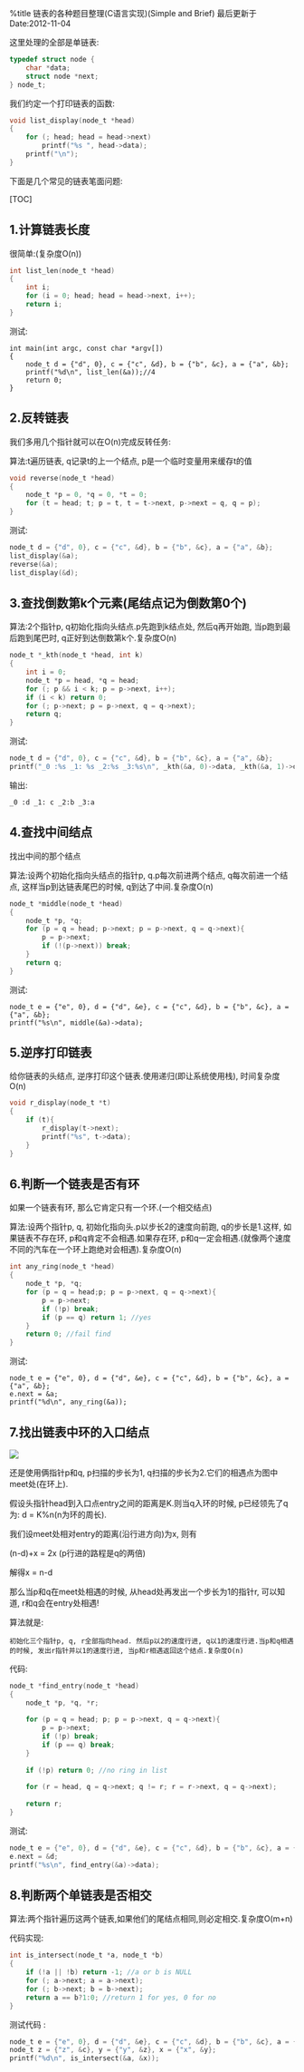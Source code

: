 %title 链表的各种题目整理(C语言实现)(Simple and Brief)
最后更新于Date:2012-11-04

这里处理的全部是单链表:

```c
typedef struct node {
	char *data; 
	struct node *next; 
} node_t;
```

我们约定一个打印链表的函数:

```c
void list_display(node_t *head)
{
	for (; head; head = head->next)
		printf("%s ", head->data);
	printf("\n");
}
```

下面是几个常见的链表笔面问题:

[TOC]

## 1.计算链表长度

很简单:(复杂度O(n))
```c
int list_len(node_t *head)
{
	int i; 
	for (i = 0; head; head = head->next, i++); 
	return i; 
}
```
测试:
```
int main(int argc, const char *argv[])
{
	node_t d = {"d", 0}, c = {"c", &d}, b = {"b", &c}, a = {"a", &b}; 
	printf("%d\n", list_len(&a));//4
	return 0;
}
```

## 2.反转链表

我们多用几个指针就可以在O(n)完成反转任务:

算法:t遍历链表, q记录t的上一个结点, p是一个临时变量用来缓存t的值
```c
void reverse(node_t *head)
{
	node_t *p = 0, *q = 0, *t = 0; 
	for (t = head; t; p = t, t = t->next, p->next = q, q = p); 
}
```
测试:
```c
node_t d = {"d", 0}, c = {"c", &d}, b = {"b", &c}, a = {"a", &b}; 
list_display(&a); 
reverse(&a); 
list_display(&d); 
```

## 3.查找倒数第k个元素(尾结点记为倒数第0个)

算法:2个指针p, q初始化指向头结点.p先跑到k结点处, 然后q再开始跑, 当p跑到最后跑到尾巴时, q正好到达倒数第k个.复杂度O(n)

```c
node_t *_kth(node_t *head, int k)
{
	int i = 0; 
	node_t *p = head, *q = head; 
	for (; p && i < k; p = p->next, i++); 
	if (i < k) return 0;
	for (; p->next; p = p->next, q = q->next); 
	return q; 
}
```
测试:
```c
node_t d = {"d", 0}, c = {"c", &d}, b = {"b", &c}, a = {"a", &b}; 
printf("_0 :%s _1: %s _2:%s _3:%s\n", _kth(&a, 0)->data, _kth(&a, 1)->data, _kth(&a, 2)->data, _kth(&a, 3)->data);
```
输出:
```
_0 :d _1: c _2:b _3:a
```
## 4.查找中间结点 

找出中间的那个结点

算法:设两个初始化指向头结点的指针p, q.p每次前进两个结点, q每次前进一个结点, 这样当p到达链表尾巴的时候, q到达了中间.复杂度O(n)

```c
node_t *middle(node_t *head)
{
	node_t *p, *q; 
	for (p = q = head; p->next; p = p->next, q = q->next){
		p = p->next; 
		if (!(p->next)) break; 
	}
	return q; 
}
```

测试:

```
node_t e = {"e", 0}, d = {"d", &e}, c = {"c", &d}, b = {"b", &c}, a = {"a", &b}; 
printf("%s\n", middle(&a)->data);
```

## 5.逆序打印链表

给你链表的头结点, 逆序打印这个链表.使用递归(即让系统使用栈), 时间复杂度O(n)

```c
void r_display(node_t *t)
{
	if (t){
		r_display(t->next); 
		printf("%s", t->data);
	}
}
```

## 6.判断一个链表是否有环

如果一个链表有环, 那么它肯定只有一个环.(一个相交结点)

算法:设两个指针p, q, 初始化指向头.p以步长2的速度向前跑, q的步长是1.这样, 如果链表不存在环, p和q肯定不会相遇.如果存在环, p和q一定会相遇.(就像两个速度不同的汽车在一个环上跑绝对会相遇).复杂度O(n)

```c
int any_ring(node_t *head)
{
	node_t *p, *q; 
	for (p = q = head;p; p = p->next, q = q->next){
		p = p->next; 
		if (!p) break; 
		if (p == q) return 1; //yes
	}
	return 0; //fail find
}
```
测试:
```
node_t e = {"e", 0}, d = {"d", &e}, c = {"c", &d}, b = {"b", &c}, a = {"a", &b}; 
e.next = &a; 
printf("%d\n", any_ring(&a));
```

## 7.找出链表中环的入口结点

![](https://github.com/hit9/blog-img-store/raw/master/blog/C/25_0.png)

还是使用俩指针p和q, p扫描的步长为1, q扫描的步长为2.它们的相遇点为图中meet处(在环上).

假设头指针head到入口点entry之间的距离是K.则当q入环的时候, p已经领先了q为: d = K%n(n为环的周长).

我们设meet处相对entry的距离(沿行进方向)为x, 则有

(n-d)+x = 2x   (p行进的路程是q的两倍)

解得x = n-d

那么当p和q在meet处相遇的时候, 从head处再发出一个步长为1的指针r, 可以知道, r和q会在entry处相遇!

算法就是:

```
初始化三个指针p, q, r全部指向head. 然后p以2的速度行进, q以1的速度行进.当p和q相遇的时候, 发出r指针并以1的速度行进, 当p和r相遇返回这个结点.复杂度O(n)
```

代码:
```c
node_t *find_entry(node_t *head)
{
	node_t *p, *q, *r; 
	
	for (p = q = head; p; p = p->next, q = q->next){
		p = p->next; 
		if (!p) break; 
		if (p == q) break; 
	}
	
	if (!p) return 0; //no ring in list
	
	for (r = head, q = q->next; q != r; r = r->next, q = q->next); 
	
	return r; 
}
```
测试:
```c
node_t e = {"e", 0}, d = {"d", &e}, c = {"c", &d}, b = {"b", &c}, a = {"a", &b}; 
e.next = &d; 
printf("%s\n", find_entry(&a)->data);
```

## 8.判断两个单链表是否相交

算法:两个指针遍历这两个链表,如果他们的尾结点相同,则必定相交.复杂度O(m+n)

代码实现:

```c
int is_intersect(node_t *a, node_t *b)
{
	if (!a || !b) return -1; //a or b is NULL
	for (; a->next; a = a->next); 
	for (; b->next; b = b->next); 
	return a == b?1:0; //return 1 for yes, 0 for no
}
```

测试代码 :

```c
node_t e = {"e", 0}, d = {"d", &e}, c = {"c", &d}, b = {"b", &c}, a = {"a", &b}; 
node_t z = {"z", &c}, y = {"y", &z}, x = {"x", &y}; 
printf("%d\n", is_intersect(&a, &x));
```


